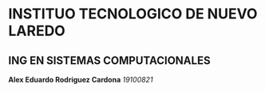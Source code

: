 # INSTITUO TECNOLOGICO DE NUEVO LAREDO

  ## ING EN SISTEMAS COMPUTACIONALES

  **Alex Eduardo Rodriguez Cardona**
     *19100821*

